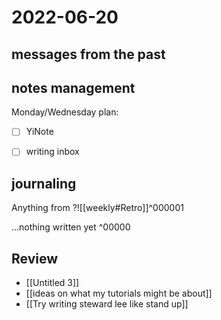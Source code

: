 # 2022-06-20
## messages from the past

## notes management

Monday/Wednesday plan:
 - [ ] YiNote
 - [ ] writing inbox


## journaling 

Anything from ?![[weekly#Retro]]^000001


...nothing written yet
^00000




## Review
- [[Untitled 3]]
- [[ideas on what my tutorials might be about]]
- [[Try writing steward lee like stand up]]